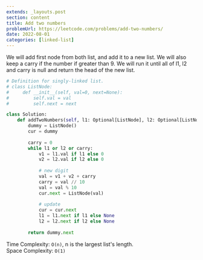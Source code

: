 ```yaml
---
extends: _layouts.post
section: content
title: Add two numbers
problemUrl: https://leetcode.com/problems/add-two-numbers/
date: 2022-08-01
categories: [linked-list]
---
```


We will add first node from both list, and add it to a new list. We will also keep a carry if the number if greater than 9. We will run it until all of l1, l2 and carry is null and return the head of the new list.

```python
# Definition for singly-linked list.
# class ListNode:
#     def __init__(self, val=0, next=None):
#         self.val = val
#         self.next = next

class Solution:
    def addTwoNumbers(self, l1: Optional[ListNode], l2: Optional[ListNode]) -> Optional[ListNode]:
        dummy = ListNode()
        cur = dummy
        
        carry = 0
        while l1 or l2 or carry:
            v1 = l1.val if l1 else 0
            v2 = l2.val if l2 else 0
            
            # new digit
            val = v1 + v2 + carry
            carry = val // 10
            val = val % 10
            cur.next = ListNode(val)
            
            # update
            cur = cur.next
            l1 = l1.next if l1 else None
            l2 = l2.next if l2 else None
        
        return dummy.next
```

Time Complexity: `O(n)`, n is the largest list's length. <br/>
Space Complexity: `O(1)`